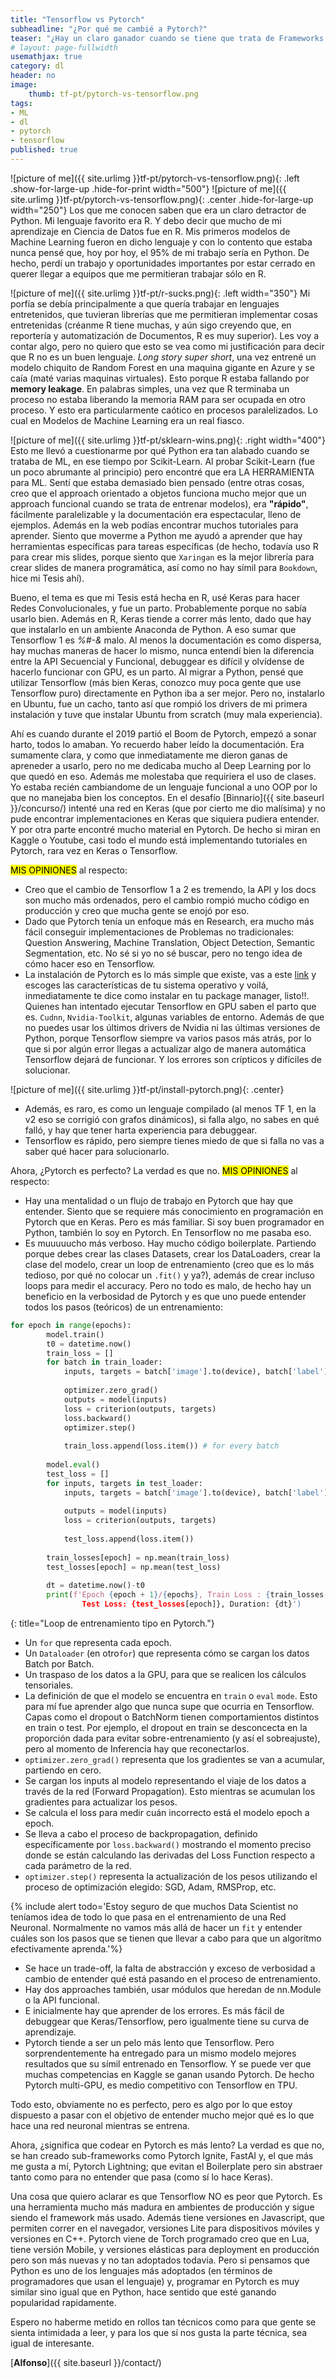 ```yaml
---
title: "Tensorflow vs Pytorch"
subheadline: "¿Por qué me cambié a Pytorch?"
teaser: "¿Hay un claro ganador cuando se tiene que trata de Frameworks de Deep Learning?"
# layout: page-fullwidth
usemathjax: true
category: dl
header: no
image:
    thumb: tf-pt/pytorch-vs-tensorflow.png
tags:
- ML
- dl
- pytorch
- tensorflow
published: true
---
```



![picture of me]({{ site.urlimg }}tf-pt/pytorch-vs-tensorflow.png){: .left .show-for-large-up .hide-for-print width="500"}
![picture of me]({{ site.urlimg }}tf-pt/pytorch-vs-tensorflow.png){: .center .hide-for-large-up width="250"}
Los que me conocen saben que era un claro detractor de Python. Mi lenguaje favorito era R. Y debo decir que mucho de mi aprendizaje en Ciencia de Datos fue en R. Mis primeros modelos de Machine Learning fueron en dicho lenguaje y con lo contento que estaba nunca pensé que, hoy por hoy, el 95% de mi trabajo sería en Python.<!--more--> De hecho, perdí un trabajo y oportunidades importantes por estar cerrado en querer llegar a equipos que me permitieran trabajar sólo en R. 

![picture of me]({{ site.urlimg }}tf-pt/r-sucks.png){: .left width="350"}
Mi porfía se debía principalmente a que quería trabajar en lenguajes entretenidos, que tuvieran librerías que me permitieran implementar cosas entretenidas (créanme R tiene muchas, y aún sigo creyendo que, en reportería y automatización de Documentos, R es muy superior). Les voy a contar algo, pero no quiero que esto se vea como mi justificación para decir que R no es un buen lenguaje. *Long story super short*, una vez entrené un modelo chiquito de Random Forest en una maquina gigante en Azure y se caía (maté varias maquinas virtuales). Esto porque R estaba fallando por **memory leakage**. En palabras simples, una vez que R terminaba un proceso no estaba liberando la memoria RAM para ser ocupada en otro proceso. Y esto era particularmente caótico en procesos paralelizados. Lo cual en Modelos de Machine Learning era un real fiasco. 

![picture of me]({{ site.urlimg }}tf-pt/sklearn-wins.png){: .right width="400"}
Esto me llevó a cuestionarme por qué Python era tan alabado cuando se trataba de ML, en ese tiempo por Scikit-Learn. Al probar Scikit-Learn (fue un poco abrumante al principio) pero encontré que era LA HERRAMIENTA para ML. Sentí que estaba demasiado bien pensado (entre otras cosas, creo que el approach orientado a objetos funciona mucho mejor que un approach funcional cuando se trata de entrenar modelos), era **"rápido"**, fácilmente paralelizable y la documentación era espectacular, lleno de ejemplos. Además en la web podías encontrar muchos tutoriales para aprender. Siento que moverme a Python me ayudó a aprender que hay herramientas específicas para tareas específicas (de hecho, todavía uso R para crear mis slides, porque siento que `Xaringan` es la mejor librería para crear slides de manera programática, así como no hay símil para `Bookdown`, hice mi Tesis ahí).

Bueno, el tema es que mi Tesis está hecha en R, usé Keras para hacer Redes Convolucionales, y fue un parto. Probablemente porque no sabía usarlo bien. Además en R, Keras tiende a correr más lento, dado que hay que instalarlo en un ambiente Anaconda de Python. A eso sumar que Tensorflow 1 es *%#-&* malo. Al menos la documentación es como dispersa, hay muchas maneras de hacer lo mismo, nunca entendí bien la diferencia entre la API Secuencial y Funcional, debuggear es difícil y olvídense de hacerlo funcionar con GPU, es un parto. Al migrar a Python, pensé que utilizar Tensorflow (más bien Keras, conozco muy poca gente que use Tensorflow puro) directamente en Python iba a ser mejor. Pero no, instalarlo en Ubuntu, fue un cacho, tanto así que rompió los drivers de mi primera instalación y tuve que instalar Ubuntu from scratch (muy mala experiencia).

Ahí es cuando durante el 2019 partió el Boom de Pytorch, empezó a sonar harto, todos lo amaban. Yo recuerdo haber leído la documentación. Era sumamente clara, y como que inmediatamente me dieron ganas de apreneder a usarlo, pero no me dedicaba mucho al Deep Learning por lo que quedó en eso. Además me molestaba que requiriera el uso de clases. Yo estaba recién cambiandome de un lenguaje funcional a uno OOP por lo que no manejaba bien los conceptos. En el desafío [Binnario]({{ site.baseurl }}/concurso/) intenté una red en Keras (que por cierto me dio malísima) y no pude encontrar implementaciones en Keras que siquiera pudiera entender. Y por otra parte encontré mucho material en Pytorch. De hecho si miran en Kaggle o Youtube, casi todo el mundo está implementando tutoriales en Pytorch, rara vez en Keras o Tensorflow. 

<mark>MIS OPINIONES</mark> al respecto:
* Creo que el cambio de Tensorflow 1 a 2 es tremendo, la API y los docs son mucho más ordenados, pero el cambio rompió mucho código en producción y creo que mucha gente se enojó por eso.
* Dado que Pytorch tenía un enfoque más en Research, era mucho más fácil conseguir implementaciones de Problemas no tradicionales: Question Answering, Machine Translation, Object Detection, Semantic Segmentation, etc. No sé si yo no sé buscar, pero no tengo idea de cómo hacer eso en Tensorflow.
* La instalación de Pytorch es lo más simple que existe, vas a este [link](https://pytorch.org/) y escoges las características de tu sistema operativo y voilá, inmediatamente te dice como instalar en tu package manager, listo!!. Quienes han intentado ejecutar Tensorflow en GPU saben el parto que es. `Cudnn`, `Nvidia-Toolkit`, algunas variables de entorno. Además de que no puedes usar los últimos drivers de Nvidia ni las últimas versiones de Python, porque Tensorflow siempre va varios pasos más atrás, por lo que si por algún error llegas a actualizar algo de manera automática Tensorflow dejará de funcionar. Y los errores son crípticos y difíciles de solucionar.

![picture of me]({{ site.urlimg }}tf-pt/install-pytorch.png){: .center}

* Además, es raro, es como un lenguaje compilado (al menos TF 1, en la v2 eso se corrigió con grafos dinámicos), si falla algo, no sabes en qué falló, y hay que tener harta experiencia para debuggear.
* Tensorflow es rápido, pero siempre tienes miedo de que si falla no vas a saber qué hacer para solucionarlo.

Ahora, ¿Pytorch es perfecto? La verdad es que no. <mark>MIS OPINIONES</mark> al respecto:

* Hay una mentalidad o un flujo de trabajo en Pytorch que hay que entender. Siento que se requiere más conocimiento en programación en Pytorch que en Keras. Pero es más familiar. Si soy buen programador en Python, también lo soy en Pytorch. En Tensorflow no me pasaba eso.
* Es muuuuucho más verboso. Hay mucho código boilerplate. Partiendo porque debes crear las clases Datasets, crear los DataLoaders, crear la clase del modelo, crear un loop de entrenamiento (creo que es lo más tedioso, por qué no colocar un `.fit()` y ya?), además de crear incluso loops para medir el accuracy. Pero no todo es malo, de hecho hay un beneficio en la verbosidad de Pytorch y es que uno puede entender todos los pasos (teóricos) de un entrenamiento:

```python
for epoch in range(epochs):
        model.train()
        t0 = datetime.now()
        train_loss = []
        for batch in train_loader:
            inputs, targets = batch['image'].to(device), batch['label'].to(device)
            
            optimizer.zero_grad()
            outputs = model(inputs)
            loss = criterion(outputs, targets)
            loss.backward()
            optimizer.step()
            
            train_loss.append(loss.item()) # for every batch
        
        model.eval()
        test_loss = []
        for inputs, targets in test_loader:
            inputs, targets = batch['image'].to(device), batch['label'].to(device)
            
            outputs = model(inputs)
            loss = criterion(outputs, targets)
            
            test_loss.append(loss.item())
            
        train_losses[epoch] = np.mean(train_loss)
        test_losses[epoch] = np.mean(test_loss)
        
        dt = datetime.now()-t0
        print(f'Epoch {epoch + 1}/{epochs}, Train Loss : {train_losses[epoch]}, 
                Test Loss: {test_losses[epoch]}, Duration: {dt}')
```
{: title="Loop de entrenamiento tipo en Pytorch."}

  * Un `for` que representa cada epoch.
  * Un `Dataloader` (en otro`for`) que representa cómo se cargan los datos Batch por Batch.
  * Un traspaso de los datos a la GPU, para que se realicen los cálculos tensoriales.
  * La definición de que el modelo se encuentra en `train` o `eval` `mode`. Esto para mí fue aprender algo que nunca supe que ocurria en Tensorflow. Capas como el dropout o BatchNorm tienen comportamientos distintos en train o test. Por ejemplo, el dropout en train se desconcecta en la proporción dada para evitar sobre-entrenamiento (y así el sobreajuste), pero al momento de Inferencia hay que reconectarlos.
  * `optimizer.zero_grad()` representa que los gradientes se van a acumular, partiendo en cero.
  * Se cargan los inputs al modelo representando el viaje de los datos a través de la red (Forward Propagation). Esto mientras se acumulan los gradientes para actualizar los pesos.
  * Se calcula el loss para medir cuán incorrecto está el modelo epoch a epoch.
  * Se lleva a cabo el proceso de backpropagation, definido específicamente por `loss.backward()` mostrando el momento preciso donde se están calculando las derivadas del Loss Function respecto a cada parámetro de la red.
  * `optimizer.step()` representa la actualización de los pesos utilizando el proceso de optimización elegido: SGD, Adam, RMSProp, etc.

{% include alert todo='Estoy seguro de que muchos Data Scientist no teníamos idea de todo lo que pasa en el entrenamiento de una Red Neuronal. Normalmente no vamos más allá de hacer un `fit` y entender cuáles son los pasos que se tienen que llevar a cabo para que un algoritmo efectivamente aprenda.'%}

* Se hace un trade-off, la falta de abstracción y exceso de verbosidad a cambio de entender qué está pasando en el proceso de entrenamiento.
* Hay dos approaches también, usar módulos que heredan de nn.Module o la API funcional.
* E inicialmente hay que aprender de los errores. Es más fácil de debuggear que Keras/Tensorflow, pero igualmente tiene su curva de aprendizaje.
* Pytorch tiende a ser un pelo más lento que Tensorflow. Pero sorprendentemente ha entregado para un mismo modelo mejores resultados que su símil entrenado en Tensorflow. Y se puede ver que muchas competencias en Kaggle se ganan usando Pytorch. De hecho Pytorch multi-GPU, es medio competitivo con Tensorflow en TPU.

Todo esto, obviamente no es perfecto, pero es algo por lo que estoy dispuesto a pasar con el objetivo de entender mucho mejor qué es lo que hace una red neuronal mientras se entrena.

Ahora, ¿significa que codear en Pytorch es más lento? La verdad es que no, se han creado sub-frameworks como Pytorch Ignite, FastAI y, el que más me gusta a mí, Pytorch Lightning; que evitan el Boilerplate pero sin abstraer tanto como para no entender que pasa (como sí lo hace Keras). 

Una cosa que quiero aclarar es que Tensorflow NO es peor que Pytorch. Es una herramienta mucho más madura en ambientes de producción y sigue siendo el framework más usado. Además tiene versiones en Javascript, que permiten correr en el navegador, versiones Lite para dispositivos móviles y versiones en C++.
Pytorch viene de Torch programado creo que en Lua, tiene versión Mobile, y versiones elásticas para deployment en producción pero son más nuevas y no tan adoptados todavía. Pero si pensamos que Python es uno de los lenguajes más adoptados (en términos de programadores que usan el lenguaje) y, programar en Pytorch es muy similar sino igual que en Python, hace sentido que esté ganando popularidad rapidamente.

Espero no haberme metido en rollos tan técnicos como para que gente se sienta intimidada a leer, y para los que sí nos gusta la parte técnica, sea igual de interesante.

[**Alfonso**]({{ site.baseurl }}/contact/)

